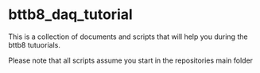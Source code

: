 # bttb8_daq_tutorial

This is a collection of documents and scripts that will help you during the
bttb8 tutuorials.

Please note that all scripts assume you start in the repositories main folder
